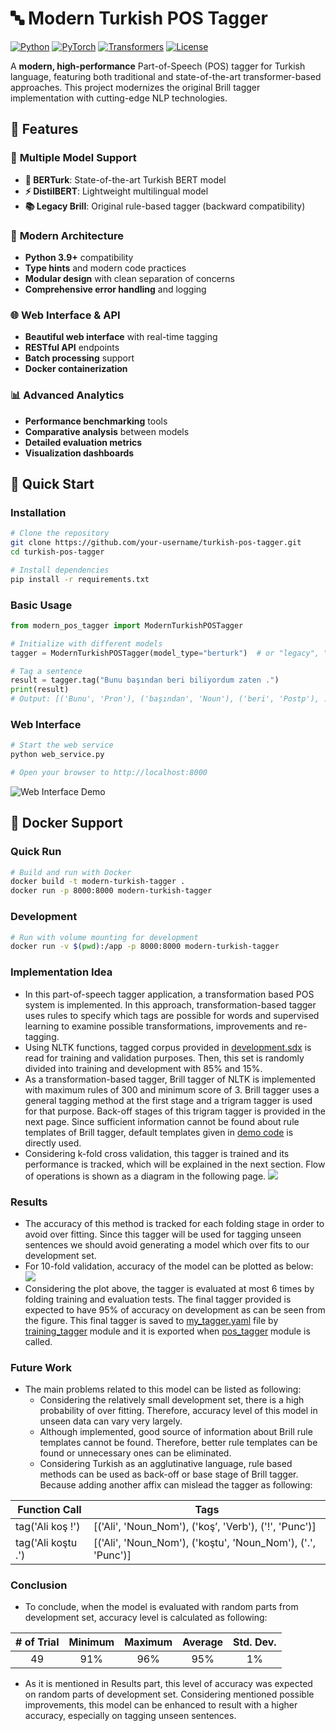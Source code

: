 # 🔤 Modern Turkish POS Tagger

[![Python](https://img.shields.io/badge/Python-3.9+-blue.svg)](https://python.org)
[![PyTorch](https://img.shields.io/badge/PyTorch-2.0+-red.svg)](https://pytorch.org)
[![Transformers](https://img.shields.io/badge/🤗-Transformers-yellow.svg)](https://huggingface.co/transformers)
[![License](https://img.shields.io/badge/License-MIT-green.svg)](LICENSE)

A **modern, high-performance** Part-of-Speech (POS) tagger for Turkish language, featuring both traditional and state-of-the-art transformer-based approaches. This project modernizes the original Brill tagger implementation with cutting-edge NLP technologies.

## 🌟 Features

### 🚀 **Multiple Model Support**
- **🧠 BERTurk**: State-of-the-art Turkish BERT model
- **⚡ DistilBERT**: Lightweight multilingual model  
- **📚 Legacy Brill**: Original rule-based tagger (backward compatibility)

### 🎯 **Modern Architecture**
- **Python 3.9+** compatibility
- **Type hints** and modern code practices
- **Modular design** with clean separation of concerns
- **Comprehensive error handling** and logging

### 🌐 **Web Interface & API**
- **Beautiful web interface** with real-time tagging
- **RESTful API** endpoints
- **Batch processing** support
- **Docker containerization**

### 📊 **Advanced Analytics**
- **Performance benchmarking** tools
- **Comparative analysis** between models
- **Detailed evaluation metrics**
- **Visualization dashboards**

## 🚀 Quick Start

### Installation

```bash
# Clone the repository
git clone https://github.com/your-username/turkish-pos-tagger.git
cd turkish-pos-tagger

# Install dependencies
pip install -r requirements.txt
```

### Basic Usage

```python
from modern_pos_tagger import ModernTurkishPOSTagger

# Initialize with different models
tagger = ModernTurkishPOSTagger(model_type="berturk")  # or "legacy", "distilbert"

# Tag a sentence
result = tagger.tag("Bunu başından beri biliyordum zaten .")
print(result)
# Output: [('Bunu', 'Pron'), ('başından', 'Noun'), ('beri', 'Postp'), ...]
```

### Web Interface

```bash
# Start the web service
python web_service.py

# Open your browser to http://localhost:8000
```

![Web Interface Demo](img/web_interface_demo.png)

## 🐳 Docker Support

### Quick Run
```bash
# Build and run with Docker
docker build -t modern-turkish-tagger .
docker run -p 8000:8000 modern-turkish-tagger
```

### Development
```bash
# Run with volume mounting for development
docker run -v $(pwd):/app -p 8000:8000 modern-turkish-tagger
```

### Implementation Idea

* In this part-of-speech tagger application, a transformation based POS system is implemented. In this approach, transformation-based tagger uses rules to specify which tags are possible for words and supervised learning to examine possible transformations, improvements and re-tagging.
* Using NLTK functions, tagged corpus provided in [development.sdx](development.sdx) is read for training and validation purposes. Then, this set is randomly divided into training and development with 85% and 15%.
* As a transformation-based tagger, Brill tagger of NLTK is implemented with maximum rules of 300 and minimum score of 3. Brill tagger uses a general tagging method at the first stage and a trigram tagger is used for that purpose. Back-off stages of this trigram tagger is provided in the next page. Since sufficient information cannot be found about rule templates of Brill tagger, default templates given in [demo code](http://nltk.googlecode.com/svn/trunk/doc/api/nltk.tag.brill-pysrc.html) is directly used.
* Considering k-fold cross validation, this tagger is trained and its performance is tracked, which will be explained in the next section. Flow of operations is shown as a diagram in the following page.
![](img/flow.png)

### Results
* The accuracy of this method is tracked for each folding stage in order to avoid over fitting. Since this tagger will be used for tagging unseen sentences we should avoid generating a model which over fits to our development set.
* For 10-fold validation, accuracy of the model can be plotted as below:
![](img/accuraccy-results.png)
* Considering the plot above, the tagger is evaluated at most 6 times by folding training and evaluation tests. The final tagger provided is expected to have 95% of accuracy on development as can be seen from the figure. This final tagger is saved to [my_tagger.yaml](my_tagger.yaml) file by [training_tagger](training_tagger.py) module and it is exported when [pos_tagger](pos_tagger.py) module is called.

### Future Work
* The main problems related to this model can be listed as following:
  * Considering the relatively small development set, there is a high probability of over fitting. Therefore, accuracy level of this model in unseen data can vary very largely.
  * Although implemented, good source of information about Brill rule templates cannot be found. Therefore, better rule templates can be found or unnecessary ones can be eliminated.
  * Considering Turkish as an agglutinative language, rule based methods can be used as back-off or base stage of Brill tagger. Because adding another affix can mislead the tagger as following:

| Function Call      	| Tags                                                        	|
|--------------------	|-------------------------------------------------------------	|
| tag('Ali koş !')   	| [('Ali', 'Noun_Nom'), ('koş’, 'Verb'), ('!', 'Punc')]       	|
| tag('Ali koştu .') 	| [('Ali', 'Noun_Nom'), ('koştu', 'Noun_Nom'), ('.', 'Punc')] 	|

### Conclusion
* To conclude, when the model is evaluated with random parts from development set, accuracy level is calculated as following:

| # of Trial 	| Minimum 	| Maximum 	| Average 	| Std. Dev. 	|
|:------:	|:-------:	|:-------:	|:-------:	|:---------:	|
|   49   	|   91%   	|   96%   	|   95%   	|     1%    	|

* As it is mentioned in Results part, this level of accuracy was expected on random parts of development set. Considering mentioned possible improvements, this model can be enhanced to result with a higher accuracy, especially on tagging unseen sentences.
